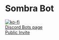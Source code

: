 # Sombra Bot
[![ko-fi](https://www.ko-fi.com/img/donate_sm.png)](https://ko-fi.com/X8X0LUTH)<br>
[Discord Bots page](https://discordbots.org/bot/516009170353258496)<br>
[Public Invite](https://discordapp.com/oauth2/authorize?client_id=516009170353258496&scope=bot&permissions=8)

